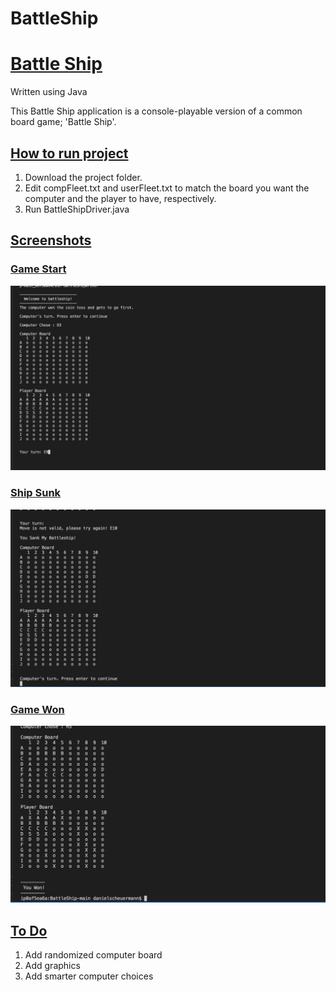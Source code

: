# BattleShip
# <ins>Battle Ship</ins>

Written using Java

This Battle Ship application is a console-playable version of a common board game; 'Battle Ship'.

## <ins>How to run project</ins>

1. Download the project folder.
2. Edit compFleet.txt and userFleet.txt to match the board you want the computer and the player to have, respectively.
3. Run BattleShipDriver.java

## <ins>Screenshots</ins>
### <ins>Game Start</ins>
![Alt text](Screenshots/Game_Start.png?raw=true "Game Start")
### <ins>Ship Sunk</ins>
![Alt text](Screenshots/Sink_Ship.png?raw=true "Ship Sunk")
### <ins>Game Won</ins>
![Alt text](Screenshots/Game_End.png?raw=true "Game Won")

## <ins>To Do</ins>

1. Add randomized computer board
2. Add graphics
3. Add smarter computer choices
